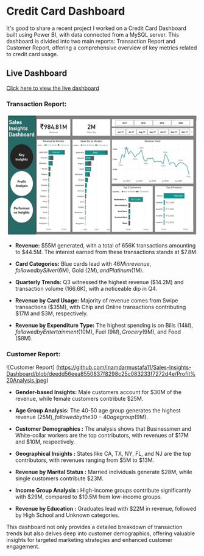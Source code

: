 # Credit Card Dashboard

It's good to share a recent project I worked on a Credit Card Dashboard built using Power BI, with data connected from a MySQL server. This dashboard is divided into two main reports: Transaction Report and Customer Report, offering a comprehensive overview of key metrics related to credit card usage.

## Live Dashboard
[Click here to view the live dashboard](https://app.powerbi.com/view?r=eyJrIjoiYzAyNWY5MzYtNTkyOC00ZGEzLTk5MDQtZGY3NGQwNzMwYTAyIiwidCI6IjMwOTJkZjBiLWRhMjMtNDA1Yi1iZDczLWU5YThmZWEwODM2MSJ9)

### Transaction Report:
![Transaction Report](https://github.com/inamdarmustafa11/Sales-Insights-Dashboard/blob/d9d5f8037cafbf05bdb35360e1089a42ecef63e3/Key%20Insights.jpeg)


- **Revenue:** $55M generated, with a total of 656K transactions amounting to $44.5M. The interest earned from these transactions stands at $7.8M.
- **Card Categories:** Blue cards lead with $46M in revenue, followed by Silver ($6M), Gold ($2M), and Platinum ($1M).
- **Quarterly Trends:** Q3 witnessed the highest revenue ($14.2M) and transaction volume (166.6K), with a noticeable dip in Q4.
  
- **Revenue by Card Usage:** Majority of revenue comes from Swipe transactions ($35M), with Chip and Online transactions contributing $17M and $3M, respectively.
  

- **Revenue by Expenditure Type:** The highest spending is on Bills ($14M), followed by Entertainment ($10M), Fuel ($9M), Grocery ($9M), and Food ($8M).


### Customer Report:
![Customer Report]
(https://github.com/inamdarmustafa11/Sales-Insights-Dashboard/blob/deedd56eea8550837f8298c25c083233f7272d4e/Profit%20Analysis.jpeg)

- **Gender-based Insights:** Male customers account for $30M of the revenue, while female customers contribute $25M.
  
- **Age Group Analysis:** The 40-50 age group generates the highest revenue ($25M), followed by the 30-40 age group ($9M).

- **Customer Demographics :** The analysis shows that Businessmen and White-collar workers are the top contributors, with revenues of $17M and $10M, respectively.
  
- **Geographical Insights :** States like CA, TX, NY, FL, and NJ are the top contributors, with revenues ranging from $5M to $13M.

- **Revenue by Marital Status :** Married individuals generate $28M, while single customers contribute $23M.
 
- **Income Group Analysis :** High-income groups contribute significantly with $29M, compared to $10.5M from low-income groups.

- **Revenue by Education :** Graduates lead with $22M in revenue, followed by High School and Unknown categories.

This dashboard not only provides a detailed breakdown of transaction trends but also delves deep into customer demographics, offering valuable insights for targeted marketing strategies and enhanced customer engagement.
